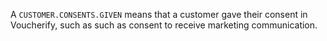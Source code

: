A `CUSTOMER.CONSENTS.GIVEN` means that a customer gave their consent in Voucherify, such as such as consent to receive marketing communication.